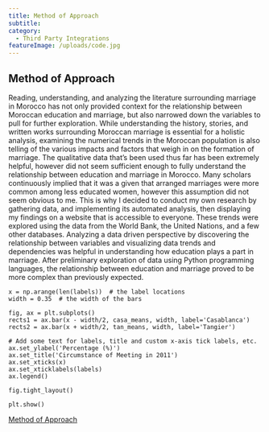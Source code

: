 ```yaml
---
title: Method of Approach
subtitle:
category:
  - Third Party Integrations
featureImage: /uploads/code.jpg
---
```


## Method of Approach

Reading, understanding, and analyzing the literature surrounding marriage in Morocco has not only provided context for the relationship between Moroccan education and marriage, but also narrowed down the variables to pull for further exploration. While understanding the history, stories, and written works surrounding Moroccan marriage is essential for a holistic analysis, examining the numerical trends in the Moroccan population is also telling of the various impacts and factors that weigh in on the formation of marriage. The qualitative data that’s been used thus far has been extremely helpful, however did not seem sufficient enough to fully understand the relationship between education and marriage in Morocco. Many scholars continuously implied that it was a given that arranged marriages were more common among less educated women, however this assumption did not seem obvious to me. This is why I decided to conduct my own research by gathering data, and implementing its automated analysis, then displaying my findings on a website that is accessible to everyone. These trends were explored using the data from the World Bank, the United Nations, and a few other databases. Analyzing a data driven perspective by discovering the relationship between variables and visualizing data trends and dependencies was helpful in understanding how education plays a part in marriage. After preliminary exploration of data using Python programming languages, the relationship between education and marriage proved to be more complex than previously expected.

```
x = np.arange(len(labels))  # the label locations
width = 0.35  # the width of the bars

fig, ax = plt.subplots()
rects1 = ax.bar(x - width/2, casa_means, width, label='Casablanca')
rects2 = ax.bar(x + width/2, tan_means, width, label='Tangier')

# Add some text for labels, title and custom x-axis tick labels, etc.
ax.set_ylabel('Percentage (%)')
ax.set_title('Circumstance of Meeting in 2011')
ax.set_xticks(x)
ax.set_xticklabels(labels)
ax.legend()

fig.tight_layout()

plt.show()
```
[Method of Approach](https://docs.google.com/document/d/169YV4Vi_7xaKhsxBiOM-DDUpm_MneLld01Rw9ueWOwY/edit?usp=sharing)
